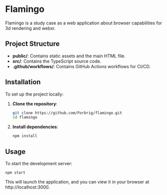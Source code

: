 # Flamingo

Flamingo is a study case as a web application about browser capabilities for 3d rendering and webxr.

## Project Structure

- **public/**: Contains static assets and the main HTML file.
- **src/**: Contains the TypeScript source code.
- **.github/workflows/**: Contains GitHub Actions workflows for CI/CD.

## Installation

To set up the project locally:

1. **Clone the repository**:
   
    ```bash
    git clone https://github.com/Forbrig/flamingo.git
    cd flamingo
    ```
      
3. **Install dependencies**:
   
    ```bash
    npm install
    ```

## Usage

To start the development server:

    npm start

This will launch the application, and you can view it in your browser at http://localhost:3000.
